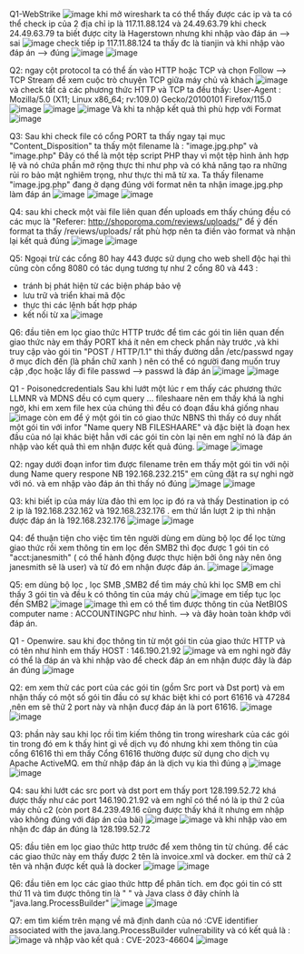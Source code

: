 Q1-WebStrike
![image](https://github.com/Ahitriko/Training-CTF/assets/151734752/c12ce469-401b-4994-9750-95e154c3f6b6)
khi mở wireshark ta có thể thấy được các ip và ta có thể check ip của 2 địa chỉ ip là 117.11.88.124 và 24.49.63.79
khi check 24.49.63.79 ta biết được city là Hagerstown nhưng khi nhập vào đáp án --> sai
![image](https://github.com/Ahitriko/Training-CTF/assets/151734752/3af0da1c-4d4c-47a3-91d1-657d63ceb54a)
check tiếp ip 117.11.88.124 ta thấy đc là tianjin và khi nhập vào đáp án --> đúng
![image](https://github.com/Ahitriko/Training-CTF/assets/151734752/b9070b2b-343f-45a5-adec-746b2b160f13)
![image](https://github.com/Ahitriko/Training-CTF/assets/151734752/ad901da1-a6dd-4cf0-b8a8-08383d949b04)

Q2:
ngay cột protocol ta có thể ấn vào HTTP hoặc TCP và chọn Follow --> TCP Stream để xem cuộc trò chuyện TCP giữa máy chủ và khách
![image](https://github.com/Ahitriko/Training-CTF/assets/151734752/dbb920dc-353a-4501-8332-37b4203cf739)
và check tất cả các phương thức HTTP và TCP ta đều thấy:
User-Agent : Mozilla/5.0 (X11; Linux x86_64; rv:109.0) Gecko/20100101 Firefox/115.0
![image](https://github.com/Ahitriko/Training-CTF/assets/151734752/2a9c7032-a498-4325-ba9b-dd92a8dfe3f3)
![image](https://github.com/Ahitriko/Training-CTF/assets/151734752/d2e71069-6b7e-4593-954d-2fd8f98bff79)
![image](https://github.com/Ahitriko/Training-CTF/assets/151734752/775fd253-472b-4fce-8334-375e3c37e0f2)
Và khi ta nhập kết quả thì phù hợp với Format
![image](https://github.com/Ahitriko/Training-CTF/assets/151734752/cf51bfdc-cdbf-44f7-8fd3-2725481405e1)

Q3:
Sau khi check file có cổng PORT ta thấy ngay tại mục "Content_Disposition" ta thấy một filename là : "image.jpg.php" và "image.php"
Đây có thể là một tệp script PHP thay vì một tệp hình ảnh hợp lệ và nó chứa phần mở rộng thực thi như php và có khả năng tạo ra những rủi ro bảo mật nghiêm trọng, như thực thi mã từ xa.
Ta thấy filename "image.jpg.php" đang ở dạng đúng với format nên ta nhận image.jpg.php làm đáp án
![image](https://github.com/Ahitriko/Training-CTF/assets/151734752/8cdfeacb-9d48-47b0-9804-c11a6edea361)
![image](https://github.com/Ahitriko/Training-CTF/assets/151734752/f8c96f21-e9aa-4dbc-9aaa-6c8cf712d669)
![image](https://github.com/Ahitriko/Training-CTF/assets/151734752/b3848a0f-bd66-4528-a1d1-c6cafe41a605)

Q4:
sau khi check một vài file liên quan đến uploads em thấy chúng đều có các mục là "Referer: http://shoporoma.com/reviews/uploads/"
để ý đến format ta thấy /reviews/uploads/ rất phù hợp nên ta điền vào format và nhận lại kết quả đúng
![image](https://github.com/Ahitriko/Training-CTF/assets/151734752/2e43eaa7-26a7-4d5c-8cde-88ea6cd784f1)
![image](https://github.com/Ahitriko/Training-CTF/assets/151734752/963ff652-029f-4876-a0e8-5a842dee6fd3)

Q5:
Ngoại trừ các cổng 80 hay 443 được sử dụng cho web shell độc hại thì cũng còn cổng 8080 có tác dụng tương tự như 2 cổng 80 và 443 :
+ tránh bị phát hiện từ các biện pháp bảo vệ
+ lưu trữ và triển khai mã độc
+ thực thi các lệnh bất hợp pháp
+ kết nối từ xa
![image](https://github.com/Ahitriko/Training-CTF/assets/151734752/81260c34-e832-43b6-b030-7fddb3f12b65)

Q6:
đầu tiên em lọc giao thức HTTP trước để tìm các gói tin liên quan đến giao thức này
em thấy PORT khá ít nên em check phần này trước ,và khi truy cập vào gói tin "POST / HTTP/1.1" thì thấy đường dẫn /etc/passwd ngay ở mục đích đến (là phần chữ xanh )
nên có thể có người đang muốn truy cập ,đọc hoặc lấy đi file passwd --> passwd là đáp án
![image](https://github.com/Ahitriko/Training-CTF/assets/151734752/d68f6d72-29d3-4c65-a8bd-85f5bc59491d)
![image](https://github.com/Ahitriko/Training-CTF/assets/151734752/dda50807-409f-4f7c-8074-1a346f2063ac)

Q1 - Poisonedcredentials
Sau khi lướt một lúc r em thấy các phương thức LLMNR và MDNS đều có cụm query ... fileshaare nên em thấy khá là nghi ngờ,
khi em xem file hex của chúng thì đều có đoạn đầu khá giống nhau 
![image](https://github.com/Ahitriko/Training-CTF/assets/151734752/601c8952-8b9c-4192-80d3-35af9ef10526)
còn em để ý một gói tin có giao thức NBNS thì thấy có duy nhất một gói tin với infor "Name query NB FILESHAARE" và đặc biệt là đoạn hex đầu của nó lại khác biệt hẳn với các gói tin còn lại nên em nghĩ nó là đáp án
nhập vào kết quả thì em nhận được kết quả đúng.
![image](https://github.com/Ahitriko/Training-CTF/assets/151734752/fc4f90fd-077e-44cc-8d1a-a031805bb244)
![image](https://github.com/Ahitriko/Training-CTF/assets/151734752/4c608e6b-e655-4b2c-9b03-80e771c7e380)

Q2:
ngay dưới đoạn infor tìm được filename trên em thấy một gói tin với nội dung Name query respone NB 192.168.232.215" em cũng đặt ra sự nghi ngờ với nó.
và em nhập vào đáp án thì thấy nó đúng
![image](https://github.com/Ahitriko/Training-CTF/assets/151734752/2a406e85-6171-43a1-ab30-de91c59f270d)
![image](https://github.com/Ahitriko/Training-CTF/assets/151734752/f5d36468-a7f0-4e05-99bb-467a642d180a)

Q3:
khi biết ip của máy lừa đảo thì em lọc ip đó ra và thấy Destination ip có 2 ip là 192.168.232.162 và 192.168.232.176 . 
em thử lần lượt 2 ip thì nhận được đáp án là 192.168.232.176
![image](https://github.com/Ahitriko/Training-CTF/assets/151734752/9cc7763f-7644-4924-b1b6-2dab3294ebdd)
![image](https://github.com/Ahitriko/Training-CTF/assets/151734752/8eed47b6-d99a-48db-a031-c226c97aca8e)

Q4:
để thuận tiện cho việc tìm tên người dùng em dùng bộ lọc để lọc từng giao thức rồi xem thông tin
em lọc đến SMB2 thì đọc được 1 gói tin có "acct:janesmith" ( có thể hành động được thực hiện bởi ông này nên ông janesmith sẽ là user) và từ đó em nhận được đáp án.
![image](https://github.com/Ahitriko/Training-CTF/assets/151734752/dec35bf9-ebb5-4f69-8778-745b30dc4fc9)
![image](https://github.com/Ahitriko/Training-CTF/assets/151734752/f54153f9-475d-4c4c-a5fc-022832a2775d)

Q5: 
em dùng bộ lọc , lọc SMB ,SMB2 để tìm máy chủ
khi lọc SMB em chỉ thấy 3 gói tin và đều k có thông tin của máy chủ
![image](https://github.com/Ahitriko/Training-CTF/assets/151734752/a65691be-5c11-4f4e-80e1-199adc443014)
em tiếp tục lọc đến SMB2
![image](https://github.com/Ahitriko/Training-CTF/assets/151734752/06aa71d7-bd5e-4a62-8673-38ed09824ddb)
![image](https://github.com/Ahitriko/Training-CTF/assets/151734752/c7d6972a-1c3b-4d7d-92f7-7aaa5c04af00)
thì em có thể tìm được thông tin của NetBIOS computer name : ACCOUNTINGPC như hình. --> và đây hoàn toàn khớp với đáp án.

Q1 - Openwire.
sau khi đọc thông tin từ một gói tin của giao thức HTTP và có tên như hình em thấy HOST : 146.190.21.92
![image](https://github.com/Ahitriko/Training-CTF/assets/151734752/b148a560-4cc6-4b1c-8466-c13ccc99e9e4)
và em nghi ngờ đây có thể là đáp án và khi nhập vào để check đáp án em nhận được đây là đáp án đúng
![image](https://github.com/Ahitriko/Training-CTF/assets/151734752/0647cca3-1a30-4784-8e6a-2e859d5fcdb6)

Q2:
em xem thử các port của các gói tin (gồm Src port và Dst port) và em nhận thấy có một số gói tin đầu có sự khác biệt khi có port 61616 và 47284 ,nên em sẽ thử 2 port này và nhận đucợ đáp án là port 61616.
![image](https://github.com/Ahitriko/Training-CTF/assets/151734752/567a305d-056e-4849-bb24-e998c2e5a555)
![image](https://github.com/Ahitriko/Training-CTF/assets/151734752/73875192-1f22-4997-82cd-f115ea1ead1c)

Q3:
phần này sau khi lọc rồi tìm kiếm thông tin trong wireshark của các gói tin trong đó em k thấy hint gì về dịch vụ đó nhưng khi xem thông tin của cổng 61616 thì em thấy Cổng 61616 thường được sử dụng cho dịch vụ Apache ActiveMQ.
em thử nhập đáp án là dịch vụ kia thì đúng ạ
![image](https://github.com/Ahitriko/Training-CTF/assets/151734752/12fd2d42-25f9-4105-8664-412f106b4c9b)
![image](https://github.com/Ahitriko/Training-CTF/assets/151734752/a82bbeaa-765d-484d-9098-72ba02ff3dcc)

Q4:
sau khi lướt các src port và dst port em thấy port 128.199.52.72 khá được thấy như các port 146.190.21.92 và em nghĩ có thể nó là ip thứ 2 của máy chủ c2 
(còn port 84.239.49.16 cũng được thấy khá ít nhưng em nhập vào không đúng với đáp án của bài)
![image](https://github.com/Ahitriko/Training-CTF/assets/151734752/325b0aff-916f-4710-a5cd-a4a901ef6cf8)
![image](https://github.com/Ahitriko/Training-CTF/assets/151734752/79e77640-1b12-40e4-afcf-227de0b45608)
và khi nhập vào em nhận đc đáp án đúng là 128.199.52.72

Q5:
đầu tiên em lọc giao thức http trước để xem thông tin từ chúng.
để các các giao thức này em thấy được 2 tên là invoice.xml và docker.
em thử cả 2 tên và nhận được kết quả là docker
![image](https://github.com/Ahitriko/Training-CTF/assets/151734752/ea45358d-c40b-4b42-9817-04095966c03e)
![image](https://github.com/Ahitriko/Training-CTF/assets/151734752/f8e7fa11-634c-4882-bb33-06ab84a3331d)

Q6:
đầu tiên em lọc các giao thức http để phân tích.
em đọc gói tin có stt thứ 11 và tìm được thông tin là " <bean id="pb" class="java.lang.ProcessBuilder" init-method="start"> "
và Java class ở đây chính là "java.lang.ProcessBuilder" 
![image](https://github.com/Ahitriko/Training-CTF/assets/151734752/cd66cda8-849d-4641-a7ff-6a90d0011b82)
![image](https://github.com/Ahitriko/Training-CTF/assets/151734752/9c2afe10-8801-4b7a-9bd4-75d53efcf39f)

Q7:
em tìm kiếm trên mạng về mã định danh của nó :CVE identifier associated with the java.lang.ProcessBuilder vulnerability
và có kết quả là : ![image](https://github.com/Ahitriko/Training-CTF/assets/151734752/86c83ea6-11dc-49ee-87e7-1c9a627128c2)
và nhập vào kết quả : CVE-2023-46604
![image](https://github.com/Ahitriko/Training-CTF/assets/151734752/d1d8dd02-39db-4047-907b-5617f40d12f7)




